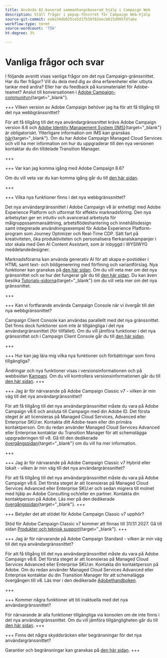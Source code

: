 ```yaml
---
title: Använda AI-baserad sammanhangsbaserad hjälp i Campaign Web
description: Ställ frågor i popup-fönstret för Campaign Web-hjälp
source-git-commit: ee8a34db025ce5d17b50f82eecb615d995fdfabe
workflow-type: tm+mt
source-wordcount: '756'
ht-degree: 3%

---
```



# Vanliga frågor och svar

I följande avsnitt visas vanliga frågor om det nya Campaign-gränssnittet. Har du fler frågor? Vill du dela med dig av dina erfarenheter eller utbyta tankar med andra? Eller har du feedback på kursmaterialet för Adobe-teamet? Anslut till konversationen i [Adobe Campaign-communityn](https://experienceleaguecommunities.adobe.com/t5/adobe-campaign-classic-v7/ct-p/adobe-campaign-classic-community){target="_blank"}.


+++ Vilken version av Adobe Campaign behöver jag ha för att få tillgång till det nya webbgränssnittet?

För att få tillgång till det nya användargränssnittet krävs Adobe Campaign version 8.6 och [Adobe Identity Management System (IMS)](https://helpx.adobe.com/enterprise/using/identity.html){target="_blank"} är obligatoriskt. Ytterligare information om IMS kan granskas [här](https://experienceleague.adobe.com/en/docs/campaign/technotes-ac/tn-new/migrate-users-to-ims){target="_blank"}. Om du har Adobe Campaign Managed Cloud Services och vill ha mer information om hur du uppgraderar till den nya versionen kontaktar du din tilldelade Transition Manager.

+++

+++ Var kan jag komma igång med Adobe Campaign 8.6?

Om du vill veta var du kan komma igång går du till [den här sidan](../get-started/get-started.md).

+++

+++ Vilka nya funktioner finns i det nya webbgränssnittet?

Det nya användargränssnittet i Adobe Campaign v8 är enhetligt med Adobe Experience Platform och utformat för effektiv marknadsföring. Den nya arbetsytan ger en intuitiv och avancerad arbetsyta för målgruppssammansättning, arbetsflödeshantering och innehållsdesign samt integrerade användningsexempel för Adobe Experience Platform-program som Journey Optimizer och Real-Time CDP.  Sätt fart på kreativiteten, öka produktiviteten och personalisera flerkanalskampanjer i stor skala med Gen AI Content Assistant, som är inbyggd i WYSIWYG meddelandedesigner.

Marknadsförarna kan använda generativ AI för att skapa e-postidéer i HTML samt text- och bildgenerering med förfining och variantförslag.  Nya funktioner kan granskas på [den här sidan](../rn/whats-new.md). Om du vill veta mer om det nya gränssnittet och se hur det fungerar går du till [den här sidan](../get-started/user-interface.md). Du kan även besöka [Tutorials-sidorna](https://experienceleague.adobe.com/en/docs/campaign-web-learn/tutorials/overview){target="_blank"} om du vill veta mer om det nya gränssnittet.

+++

+++  Kan vi fortfarande använda Campaign Console när vi övergår till det nya webbgränssnittet?

Campaign Client Console kan användas parallellt med det nya gränssnittet. Det finns dock funktioner som inte är tillgängliga i det nya användargränssnittet (för tillfället). Om du vill jämföra funktioner i det nya gränssnittet och i Campaign Client Console går du till [den här sidan](../get-started/capability-matrix.md).

+++

+++ Hur kan jag lära mig vilka nya funktioner och förbättringar som finns tillgängliga?

Ändringar och nya funktioner visas i versionsinformationen och på webbsidan [Kampanj](../get-started/user-interface.md#user-interface-home). Om du vill kontrollera versionsinformationen går du till [den här sidan](../rn/release-notes.md).
+++


+++  Jag är för närvarande på Adobe Campaign Classic v7 - vilken är min väg till det nya användargränssnittet?

För att få tillgång till det nya användargränssnittet måste du vara på Adobe Campaign v8.6 och ansluta till Campaign med din Adobe ID. Det första steget är att licensieras på Managed Cloud Services, Advanced eller Enterprise SKU:er. Kontakta ditt Adobe-team eller din primära kontaktperson. Om du redan använder Managed Cloud Services Advanced eller Enterprise kontaktar du Transition Manager för att schemalägga uppgraderingen till v8. Gå till den dedikerade [övergångssidan](https://experienceleague.adobe.com/en/docs/campaign/campaign-v8/new/v7-to-v8){target="_blank"} om du vill ha mer information.

+++

+++  Jag är för närvarande på Adobe Campaign Classic v7 Hybrid eller lokalt - vilken är min väg till det nya användargränssnittet?

För att få tillgång till det nya användargränssnittet måste du vara på Adobe Campaign v8.6. Det första steget är att licensieras på Managed Cloud Services Advanced eller Enterprise SKU:er och sedan migrera till molnet med hjälp av Adobe Consulting och/eller en partner. Kontakta din kontaktperson på Adobe. Läs mer på den dedikerade [övergångssidan](https://experienceleague.adobe.com/en/docs/campaign/campaign-v8/new/v7-to-v8){target="_blank"}.
+++

+++ Betyder det att stödet för Adobe Campaign Classic v7 upphör?

Stöd för Adobe Campaign Classic v7 kommer att finnas till 31/31 2027. Gå till sidan [Produkter och teknisk support](https://helpx.adobe.com/support/programs/eol-matrix.html){target="_blank"}.
+++

+++ Jag är för närvarande på Adobe Campaign Standard - vilken är min väg till det nya användargränssnittet?

För att få tillgång till det nya användargränssnittet måste du vara på Adobe Campaign v8.6. Det första steget är att licensieras på Managed Cloud Services Advanced eller Enterprise SKU:er. Kontakta din kontaktperson på Adobe. Om du redan använder Managed Cloud Services Advanced eller Enterprise kontaktar du din Transition Manager för att schemalägga övergången till v8. Läs mer i den dedikerade [Adobethandboken](../../adoption/home.md).

+++


+++ Kommer några funktioner att bli inaktuella med det nya användargränssnittet?

För närvarande är alla funktioner tillgängliga via konsolen om de inte finns i det nya användargränssnittet. Om du vill jämföra tillgängligheten går du till [den här sidan](../get-started/capability-matrix.md).
+++


+++ Finns det några skyddsräcken eller begränsningar för det nya användargränssnittet?

Garantier och begränsningar kan granskas på [den här sidan](../get-started/guardrails.md).
+++
